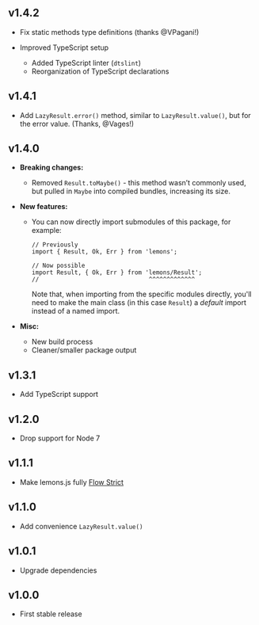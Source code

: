 v1.4.2
------
* Fix static methods type definitions (thanks @VPagani!)

* Improved TypeScript setup
  - Added TypeScript linter (`dtslint`)
  - Reorganization of TypeScript declarations


v1.4.1
------
* Add `LazyResult.error()` method, similar to `LazyResult.value()`, but for the
  error value. (Thanks, @Vages!)


v1.4.0
------
* **Breaking changes:**

  - Removed `Result.toMaybe()` - this method wasn’t commonly used, but pulled
    in `Maybe` into compiled bundles, increasing its size.

* **New features:**

  - You can now directly import submodules of this package, for example:
    
        // Previously
        import { Result, Ok, Err } from 'lemons';

        // Now possible
        import Result, { Ok, Err } from 'lemons/Result';
        //                               ^^^^^^^^^^^^^
    
    Note that, when importing from the specific modules directly, you'll need to
    make the main class (in this case `Result`) a _default_ import instead of
    a named import.

* **Misc:**

  - New build process
  - Cleaner/smaller package output


v1.3.1
------
- Add TypeScript support


v1.2.0
------
- Drop support for Node 7


v1.1.1
------
- Make lemons.js fully [Flow Strict](https://flow.org/en/docs/strict/)


v1.1.0
------
- Add convenience `LazyResult.value()`


v1.0.1
------
- Upgrade dependencies


v1.0.0
------
- First stable release

